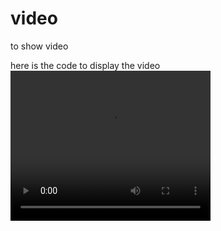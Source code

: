 # video
to show video

here is the code to display the video
<video width="320" height="240" controls>
  <source src="1 to 4 video.mp4" type="video/mp4">
  Your browser does not support the video tag.
</video>
